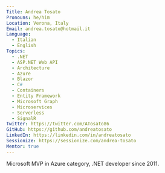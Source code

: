 ```yaml
---
Title: Andrea Tosato
Pronouns: he/him
Location: Verona, Italy
Email: andrea.tosato@hotmail.it
Language:
  - Italian
  - English
Topics:
  - .NET
  - ASP.NET Web API
  - Architecture
  - Azure
  - Blazor
  - C#
  - Containers
  - Entity Framework
  - Microsoft Graph
  - Microservices
  - Serverless
  - SignalR
Twitter: https://twitter.com/ATosato86
GitHub: https://github.com/andreatosato
LinkedIn: https://linkedin.com/in/andreatosato
Sessionize: https://sessionize.com/andrea-tosato
Mentor: true
---
```

Microsoft MVP in Azure category, .NET developer since 2011.
